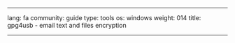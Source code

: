 

---

lang: fa
community: guide
type: tools
os: windows
weight: 014
title: gpg4usb - email text and files encryption

---

<stub>

